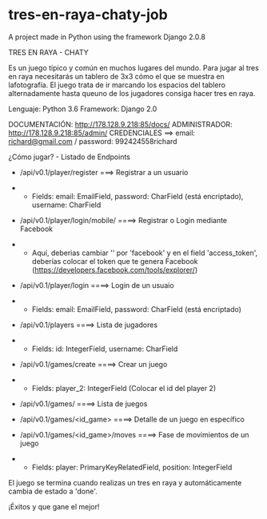 # tres-en-raya-chaty-job
A project made in Python using the framework Django 2.0.8

TRES EN RAYA - CHATY

Es un juego típico y común en muchos lugares del mundo.
Para jugar al tres en raya necesitarás un tablero de 3x3 cómo el que se muestra en lafotografía. El juego trata de ir marcando los espacios del tablero alternadamente hasta queuno de los jugadores consiga hacer tres en raya.

Lenguaje: Python 3.6
Framework: Django 2.0

DOCUMENTACIÓN: http://178.128.9.218:85/docs/
ADMINISTRADOR: http://178.128.9.218:85/admin/
CREDENCIALES ==> email: richard@gmail.com / password: 992424558richard


¿Cómo jugar? - Listado de Endpoints

* /api/v0.1/player/register  ===> Registrar a un usuario
- - Fields: email: EmailField, password: CharField (está encriptado), username: CharField

* /api/v0.1/player/login/mobile/<backend> ====> Registrar o Login mediante Facebook
- - Aquí, deberias cambiar '<backend>' por 'facebook' y en el field 'access_token', deberías colocar el token que te genera Facebook (https://developers.facebook.com/tools/explorer/)

*  /api/v0.1/player/login ====> Login de un usuaio
- - Fields: email: EmailField, password: CharField (está encriptado)

* /api/v0.1/players ====> Lista de jugadores
- - Fields: id: IntegerField, username: CharField

* /api/v0.1/games/create ====> Crear un juego
- - Fields: player_2: IntegerField (Colocar el id del player 2)

* /api/v0.1/games/ ====> Lista de juegos

* /api/v0.1/games/<id_game> ====> Detalle de un juego en específico

* /api/v0.1/games/<id_game>/moves ====> Fase de movimientos de un juego
- - Fields: player: PrimaryKeyRelatedField, position: IntegerField

El juego se termina cuando realizas un tres en raya y automáticamente cambia de estado a 'done'.

¡Éxitos y que gane el mejor!
